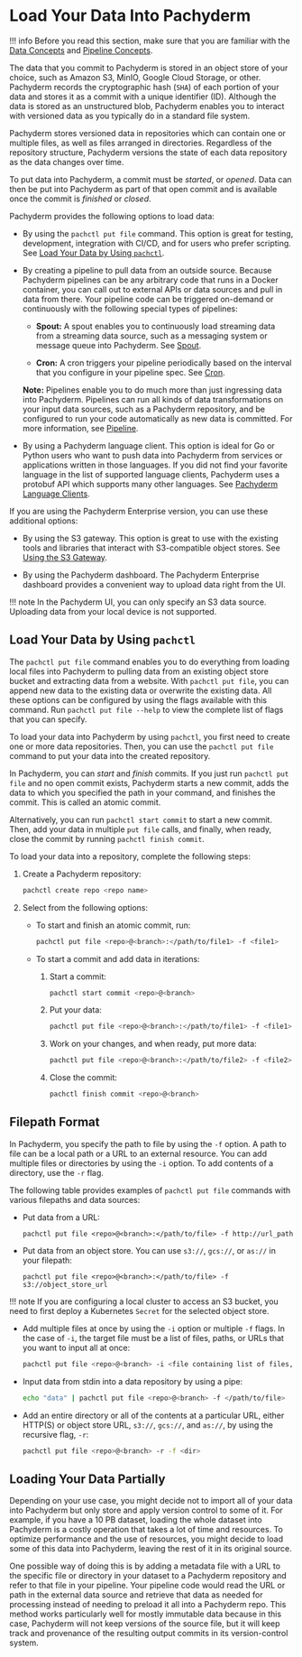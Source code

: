 # Load Your Data Into Pachyderm

!!! info
    Before you read this section, make sure that you are familiar with
    the [Data Concepts](../concepts/data-concepts/index.md) and
    [Pipeline Concepts](../concepts/pipeline-concepts/index.md).

The data that you commit to Pachyderm is stored in an object store of your
choice, such as Amazon S3, MinIO, Google Cloud Storage, or other. Pachyderm
records the cryptographic hash (`SHA`) of each portion of your data and stores
it as a commit with a unique identifier (ID). Although the data is
stored as an unstructured blob, Pachyderm enables you to interact
with versioned data as you typically do in a standard file system.

Pachyderm stores versioned data in repositories which can contain one or
multiple files, as well as files arranged in directories. Regardless of the
repository structure, Pachyderm versions the state of each data repository
as the data changes over time.

To put data into Pachyderm, a commit must be *started*, or *opened*.
Data can then be put into Pachyderm as part of that open commit and is
available once the commit is *finished* or *closed*.

Pachyderm provides the following options to load data:

* By using the `pachctl put file` command. This option is great for testing,
development, integration with CI/CD, and for users who prefer scripting.
See [Load Your Data by Using `pachctl`](#load-your-data-by-using-pachctl).

* By creating a pipeline to pull data from an outside source.
Because Pachyderm pipelines can be any arbitrary code that runs
in a Docker container, you can call out to external APIs or data
sources and pull in data from there. Your pipeline code can be
triggered on-demand or
continuously with the following special types of pipelines:

  * **Spout:** A spout enables you to continuously load
  streaming data from a streaming data source, such as a messaging system
  or message queue into Pachyderm.
  See [Spout](../concepts/pipeline-concepts/pipeline/spout.md).

  * **Cron:** A cron triggers your pipeline periodically based on the
  interval that you configure in your pipeline spec.
  See [Cron](../concepts/pipeline-concepts/pipeline/cron.md).

  **Note:** Pipelines enable you to do much more than just ingressing
  data into Pachyderm. Pipelines can run all kinds of data transformations
  on your input data sources, such as a Pachyderm repository, and be
  configured to run your code automatically as new data is committed.
  For more information, see
  [Pipeline](../concepts/pipeline-concepts/pipeline/index.md).

* By using a Pachyderm language client. This option is ideal
for Go or Python users who want to push data into Pachyderm from
services or applications written in those languages. If you did not find your
favorite language in the list of supported language clients,
Pachyderm uses a protobuf API which supports many other languages.
See [Pachyderm Language Clients](../reference/clients.md).

If you are using the Pachyderm Enterprise version, you can use these
additional options:

* By using the S3 gateway. This option is great to use with the existing tools
and libraries that interact with S3-compatible object stores.
See [Using the S3 Gateway](../s3gateway/).

* By using the Pachyderm dashboard. The Pachyderm Enterprise dashboard
provides a convenient way to upload data right from the UI.
<!--TBA link to the PachHub tutorial-->

!!! note
    In the Pachyderm UI, you can only specify an S3 data source.
    Uploading data from your local device is not supported.

## Load Your Data by Using `pachctl`

The `pachctl put file` command enables you to do everything from
loading local files into Pachyderm to pulling data from an existing object
store bucket and extracting data from a website. With
`pachctl put file`, you can append new data to the existing data or
overwrite the existing data. All these options can be configured by using
the flags available with this command. Run `pachctl put file --help` to
view the complete list of flags that you can specify.

To load your data into Pachyderm by using `pachctl`, you first need to create
one or more data repositories. Then, you can use the `pachctl put file`
command to put your data into the created repository.

In Pachyderm, you can *start* and *finish* commits. If you just
run `pachctl put file` and no open commit exists, Pachyderm starts a new
commit, adds the data to which you specified the path in your command, and
finishes the commit. This is called an atomic commit.

Alternatively, you can run `pachctl start commit` to start a new commit.
Then, add your data in multiple `put file` calls, and finally, when ready,
close the commit by running `pachctl finish commit`.

To load your data into a repository, complete the following steps:

1. Create a Pachyderm repository:

   ```sh
   pachctl create repo <repo name>
   ```

1. Select from the following options:

   * To start and finish an atomic commit, run:

     ```bash
     pachctl put file <repo>@<branch>:</path/to/file1> -f <file1>
     ```

   * To start a commit and add data in iterations:

     1. Start a commit:

        ```sh
        pachctl start commit <repo>@<branch>
        ```
     1. Put your data:

        ```bash
        pachctl put file <repo>@<branch>:</path/to/file1> -f <file1>
        ```

     1. Work on your changes, and when ready, put more data:

        ```bash
        pachctl put file <repo>@<branch>:</path/to/file2> -f <file2>
        ```

     1. Close the commit:

        ```bash
        pachctl finish commit <repo>@<branch>
        ```

## Filepath Format

In Pachyderm, you specify the path to file by using the `-f` option. A path
to file can be a local path or a URL to an external resource. You can add
multiple files or directories by using the `-i` option. To add contents
of a directory, use the `-r` flag.

The following table provides examples of `pachctl put file` commands with
various filepaths and data sources:

* Put data from a URL:

  ```
  pachctl put file <repo>@<branch>:</path/to/file> -f http://url_path
  ```

* Put data from an object store. You can use `s3://`, `gcs://`, or `as://`
in your filepath:

  ```
  pachctl put file <repo>@<branch>:</path/to/file> -f s3://object_store_url
  ```

!!! note
    If you are configuring a local cluster to access an S3 bucket,
    you need to first deploy a Kubernetes `Secret` for the selected object
    store.

* Add multiple files at once by using the `-i` option or multiple `-f` flags.
In the case of `-i`, the target file must be a list of files, paths, or URLs
that you want to input all at once:

  ```sh
  pachctl put file <repo>@<branch> -i <file containing list of files, paths, or URLs>
  ```

* Input data from stdin into a data repository by using a pipe:

  ```sh
  echo "data" | pachctl put file <repo>@<branch> -f </path/to/file>
  ```

* Add an entire directory or all of the contents at a particular URL, either
HTTP(S) or object store URL, `s3://`, `gcs://`, and `as://`, by using the
recursive flag, `-r`:

  ```sh
  pachctl put file <repo>@<branch> -r -f <dir>
  ```

## Loading Your Data Partially

Depending on your use case, you might decide not to import all of your
data into Pachyderm but only store and apply version control to some
of it. For example, if you have a 10 PB dataset, loading the
whole dataset into Pachyderm is a costly operation that takes
a lot of time and resources. To optimize performance and the
use of resources, you might decide to load some of this data into
Pachyderm, leaving the rest of it in its original source.

One possible way of doing this is by adding a metadata file with a
URL to the specific file or directory in your dataset to a Pachyderm
repository and refer to that file in your pipeline.
Your pipeline code would read the URL or path in the external data
source and retrieve that data as needed for processing instead of
needing to preload it all into a Pachyderm repo. This method works
particularly well for mostly immutable data because in this case,
Pachyderm will not keep versions of the source file, but it will keep
track and provenance of the resulting output commits in its
version-control system.
